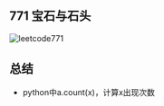  ## 771 宝石与石头
  
  ![leetcode771](https://img-blog.csdnimg.cn/20190506005518144.png?x-oss-process=image/watermark,type_ZmFuZ3poZW5naGVpdGk,shadow_10,text_aHR0cHM6Ly9ibG9nLmNzZG4ubmV0L2x1aGFvMTk5ODA5MDk=,size_16,color_FFFFFF,t_70)

## 总结
- python中a.count(x)，计算x出现次数
